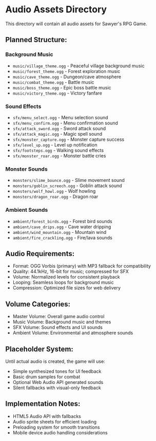 # Audio Assets Directory

This directory will contain all audio assets for Sawyer's RPG Game.

## Planned Structure:

### Background Music
- `music/village_theme.ogg` - Peaceful village background music
- `music/forest_theme.ogg` - Forest exploration music
- `music/cave_theme.ogg` - Dungeon/cave atmosphere
- `music/combat_theme.ogg` - Battle music
- `music/boss_theme.ogg` - Epic boss battle music
- `music/victory_theme.ogg` - Victory fanfare

### Sound Effects
- `sfx/menu_select.ogg` - Menu selection sound
- `sfx/menu_confirm.ogg` - Menu confirmation sound
- `sfx/attack_sword.ogg` - Sword attack sound
- `sfx/attack_magic.ogg` - Magic spell sound
- `sfx/monster_capture.ogg` - Monster capture success
- `sfx/level_up.ogg` - Level up notification
- `sfx/footsteps.ogg` - Walking sound effects
- `sfx/monster_roar.ogg` - Monster battle cries

### Monster Sounds
- `monsters/slime_bounce.ogg` - Slime movement sound
- `monsters/goblin_screech.ogg` - Goblin attack sound
- `monsters/wolf_howl.ogg` - Wolf howling
- `monsters/dragon_roar.ogg` - Dragon roar

### Ambient Sounds
- `ambient/forest_birds.ogg` - Forest bird sounds
- `ambient/cave_drips.ogg` - Cave water dripping
- `ambient/wind_mountain.ogg` - Mountain wind
- `ambient/fire_crackling.ogg` - Fire/lava sounds

## Audio Requirements:
- Format: OGG Vorbis (primary) with MP3 fallback for compatibility
- Quality: 44.1kHz, 16-bit for music; compressed for SFX
- Volume: Normalized levels for consistent playback
- Looping: Seamless loops for background music
- Compression: Optimized file sizes for web delivery

## Volume Categories:
- Master Volume: Overall game audio control
- Music Volume: Background music and themes
- SFX Volume: Sound effects and UI sounds
- Ambient Volume: Environmental and atmosphere sounds

## Placeholder System:
Until actual audio is created, the game will use:
- Simple synthesized tones for UI feedback
- Basic drum samples for combat
- Optional Web Audio API generated sounds
- Silent fallbacks with visual-only feedback

## Implementation Notes:
- HTML5 Audio API with fallbacks
- Audio sprite sheets for efficient loading
- Preloading system for smooth transitions
- Mobile device audio handling considerations